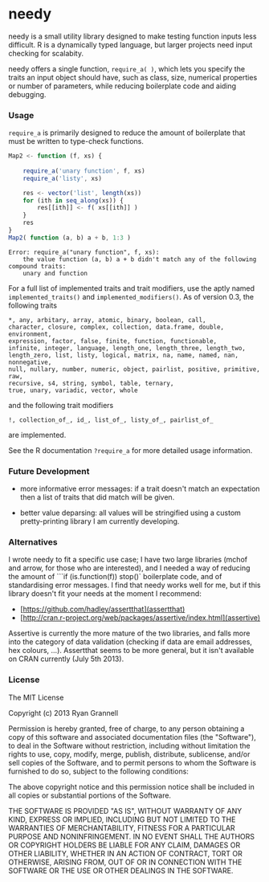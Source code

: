 needy
======

needy is a small utility library designed to make testing function
inputs less difficult. R is a dynamically typed language, but larger
projects need input checking for scalabity. 

needy offers a single function, ```require_a( )```, which lets you specify
the traits an input object should have, such as class, size,
numerical properties or number of parameters, while reducing boilerplate
code and aiding debugging.

### Usage

```require_a``` is primarily designed to reduce the amount of boilerplate 
that must be written to type-check functions. 

```javascript
Map2 <- function (f, xs) {
		
	require_a('unary function', f, xs)
	require_a('listy', xs)

	res <- vector('list', length(xs))
	for (ith in seq_along(xs)) {
		res[[ith]] <- f( xs[[ith]] )
	}
	res
}
Map2( function (a, b) a + b, 1:3 )
```
```
Error: require_a("unary function", f, xs): 
	the value function (a, b) a + b didn't match any of the following compound traits:
	unary and function
```

For a full list of implemented traits and trait modifiers,
use the aptly named ```implemented_traits()``` and ```implemented_modifiers()```.
As of version 0.3, the following traits

```
*, any, arbitary, array, atomic, binary, boolean, call, 
character, closure, complex, collection, data.frame, double, environment,
expression, factor, false, finite, function, functionable,
infinite, integer, language, length_one, length_three, length_two,
length_zero, list, listy, logical, matrix, na, name, named, nan, nonnegative,
null, nullary, number, numeric, object, pairlist, positive, primitive, raw,
recursive, s4, string, symbol, table, ternary,
true, unary, variadic, vector, whole
```

and the following trait modifiers

```
!, collection_of_, id_, list_of_, listy_of_, pairlist_of_
```

are implemented.

See the R documentation ```?require_a``` for more detailed usage information.

### Future Development

* more informative error messages: if a trait doesn't match an expectation
then a list of traits that did match will be given.

* better value deparsing: all values will be stringified using a 
custom pretty-printing library I am currently developing.

### Alternatives

I wrote needy to fit a specific use case; I have 
two large libraries (mchof and arrow, for those who are interested), and I needed
a way of reducing the amount of ```if (is.function(f)) stop()` boilerplate code,
and of standardising error messages. I find that needy works well for me, but
if this library doesn't fit your needs at the moment I recommend:

* [https://github.com/hadley/assertthat](assertthat)
* [http://cran.r-project.org/web/packages/assertive/index.html](assertive)

Assertive is currently the more mature of the two libraries, and falls more into
the category of data validation (checking if data are email addresses, hex colours, ...). Assertthat
seems to be more general, but it isn't available on CRAN currently (July 5th 2013).

### License

The MIT License

Copyright (c) 2013 Ryan Grannell

Permission is hereby granted, free of charge, to any person obtaining a copy
of this software and associated documentation files (the "Software"), to deal
in the Software without restriction, including without limitation the rights
to use, copy, modify, merge, publish, distribute, sublicense, and/or sell
copies of the Software, and to permit persons to whom the Software is
furnished to do so, subject to the following conditions:

The above copyright notice and this permission notice shall be included in
all copies or substantial portions of the Software.

THE SOFTWARE IS PROVIDED "AS IS", WITHOUT WARRANTY OF ANY KIND, EXPRESS OR
IMPLIED, INCLUDING BUT NOT LIMITED TO THE WARRANTIES OF MERCHANTABILITY,
FITNESS FOR A PARTICULAR PURPOSE AND NONINFRINGEMENT. IN NO EVENT SHALL THE
AUTHORS OR COPYRIGHT HOLDERS BE LIABLE FOR ANY CLAIM, DAMAGES OR OTHER
LIABILITY, WHETHER IN AN ACTION OF CONTRACT, TORT OR OTHERWISE, ARISING FROM,
OUT OF OR IN CONNECTION WITH THE SOFTWARE OR THE USE OR OTHER DEALINGS IN
THE SOFTWARE.
